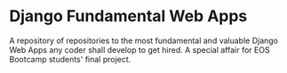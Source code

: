 # Django Fundamental Web Apps
A repository of repositories to the most fundamental and valuable Django Web Apps any coder shall develop to get hired. A special affair for EOS Bootcamp students' final project.

